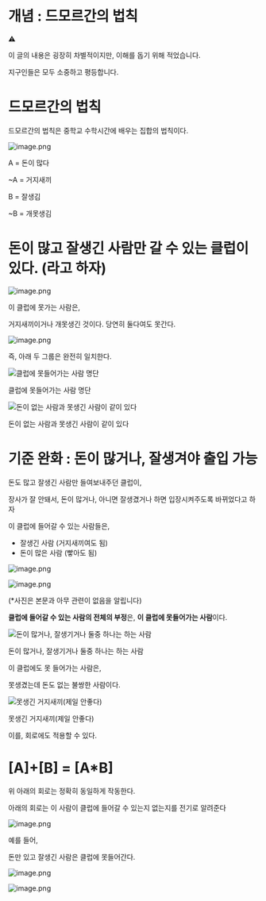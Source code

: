 # 개념 : 드모르간의 법칙


⚠️

이 글의 내용은 굉장히 차별적이지만, 이해를 돕기 위해 적었습니다.

지구인들은 모두 소중하고 평등합니다.

</aside>

# 드모르간의 법칙

드모르간의 법칙은 중학교 수학시간에 배우는 집합의 법칙이다.

![image.png](%E1%84%80%E1%85%A2%E1%84%82%E1%85%A7%E1%86%B7%20%E1%84%83%E1%85%B3%E1%84%86%E1%85%A9%E1%84%85%E1%85%B3%E1%84%80%E1%85%A1%E1%86%AB%E1%84%8B%E1%85%B4%20%E1%84%87%E1%85%A5%E1%86%B8%E1%84%8E%E1%85%B5%E1%86%A8%201bc80ae0869c81599b52c5605513ecc6/image.png)

A = 돈이 많다

~A = 거지새끼

B = 잘생김

~B = 개못생김

# 돈이 많고 잘생긴 사람만 갈 수 있는 클럽이 있다. (라고 하자)

![image.png](%E1%84%80%E1%85%A2%E1%84%82%E1%85%A7%E1%86%B7%20%E1%84%83%E1%85%B3%E1%84%86%E1%85%A9%E1%84%85%E1%85%B3%E1%84%80%E1%85%A1%E1%86%AB%E1%84%8B%E1%85%B4%20%E1%84%87%E1%85%A5%E1%86%B8%E1%84%8E%E1%85%B5%E1%86%A8%201bc80ae0869c81599b52c5605513ecc6/image%201.png)

이 클럽에 못가는 사람은,

거지새끼이거나 개못생긴 것이다. 당연히 둘다여도 못간다.

![image.png](%E1%84%80%E1%85%A2%E1%84%82%E1%85%A7%E1%86%B7%20%E1%84%83%E1%85%B3%E1%84%86%E1%85%A9%E1%84%85%E1%85%B3%E1%84%80%E1%85%A1%E1%86%AB%E1%84%8B%E1%85%B4%20%E1%84%87%E1%85%A5%E1%86%B8%E1%84%8E%E1%85%B5%E1%86%A8%201bc80ae0869c81599b52c5605513ecc6/image%202.png)

즉, 아래 두 그룹은 완전히 일치한다.

![클럽에 못들어가는 사람 명단](%E1%84%80%E1%85%A2%E1%84%82%E1%85%A7%E1%86%B7%20%E1%84%83%E1%85%B3%E1%84%86%E1%85%A9%E1%84%85%E1%85%B3%E1%84%80%E1%85%A1%E1%86%AB%E1%84%8B%E1%85%B4%20%E1%84%87%E1%85%A5%E1%86%B8%E1%84%8E%E1%85%B5%E1%86%A8%201bc80ae0869c81599b52c5605513ecc6/image%203.png)

클럽에 못들어가는 사람 명단

![돈이 없는 사람과 못생긴 사람이 같이 있다](%E1%84%80%E1%85%A2%E1%84%82%E1%85%A7%E1%86%B7%20%E1%84%83%E1%85%B3%E1%84%86%E1%85%A9%E1%84%85%E1%85%B3%E1%84%80%E1%85%A1%E1%86%AB%E1%84%8B%E1%85%B4%20%E1%84%87%E1%85%A5%E1%86%B8%E1%84%8E%E1%85%B5%E1%86%A8%201bc80ae0869c81599b52c5605513ecc6/image%204.png)

돈이 없는 사람과 못생긴 사람이 같이 있다

# 기준 완화 : 돈이 많거나, 잘생겨야 출입 가능

돈도 많고 잘생긴 사람만 들여보내주던 클럽이,

장사가 잘 안돼서, 돈이 많거나, 아니면 잘생겼거나 하면 입장시켜주도록 바뀌었다고 하자

이 클럽에 들어갈 수 있는 사람들은, 

- 잘생긴 사람 (거지새끼여도 됨)
- 돈이 많은 사람 (빻아도 됨)

![image.png](%E1%84%80%E1%85%A2%E1%84%82%E1%85%A7%E1%86%B7%20%E1%84%83%E1%85%B3%E1%84%86%E1%85%A9%E1%84%85%E1%85%B3%E1%84%80%E1%85%A1%E1%86%AB%E1%84%8B%E1%85%B4%20%E1%84%87%E1%85%A5%E1%86%B8%E1%84%8E%E1%85%B5%E1%86%A8%201bc80ae0869c81599b52c5605513ecc6/image%205.png)

![image.png](%E1%84%80%E1%85%A2%E1%84%82%E1%85%A7%E1%86%B7%20%E1%84%83%E1%85%B3%E1%84%86%E1%85%A9%E1%84%85%E1%85%B3%E1%84%80%E1%85%A1%E1%86%AB%E1%84%8B%E1%85%B4%20%E1%84%87%E1%85%A5%E1%86%B8%E1%84%8E%E1%85%B5%E1%86%A8%201bc80ae0869c81599b52c5605513ecc6/image%206.png)

(*사진은 본문과 아무 관련이 없음을 알립니다)

**클럽에 들어갈 수 있는 사람의 전체의 부정**은, **이 클럽에 못들어가는 사람**이다.

![돈이 많거나, 잘생기거나 둘중 하나는 하는 사람](%E1%84%80%E1%85%A2%E1%84%82%E1%85%A7%E1%86%B7%20%E1%84%83%E1%85%B3%E1%84%86%E1%85%A9%E1%84%85%E1%85%B3%E1%84%80%E1%85%A1%E1%86%AB%E1%84%8B%E1%85%B4%20%E1%84%87%E1%85%A5%E1%86%B8%E1%84%8E%E1%85%B5%E1%86%A8%201bc80ae0869c81599b52c5605513ecc6/image%207.png)

돈이 많거나, 잘생기거나 둘중 하나는 하는 사람

이 클럽에도 못 들어가는 사람은,

못생겼는데 돈도 없는 불쌍한 사람이다.

![못생긴 거지새끼(제일 안좋다)](%E1%84%80%E1%85%A2%E1%84%82%E1%85%A7%E1%86%B7%20%E1%84%83%E1%85%B3%E1%84%86%E1%85%A9%E1%84%85%E1%85%B3%E1%84%80%E1%85%A1%E1%86%AB%E1%84%8B%E1%85%B4%20%E1%84%87%E1%85%A5%E1%86%B8%E1%84%8E%E1%85%B5%E1%86%A8%201bc80ae0869c81599b52c5605513ecc6/image%208.png)

못생긴 거지새끼(제일 안좋다)

이를, 회로에도 적용할 수 있다.

# [A]+[B] = [A*B]

위 아래의 회로는 정확히 동일하게 작동한다.

아래의 회로는 이 사람이 클럽에 들어갈 수 있는지 없는지를 전기로 알려준다

![image.png](%E1%84%80%E1%85%A2%E1%84%82%E1%85%A7%E1%86%B7%20%E1%84%83%E1%85%B3%E1%84%86%E1%85%A9%E1%84%85%E1%85%B3%E1%84%80%E1%85%A1%E1%86%AB%E1%84%8B%E1%85%B4%20%E1%84%87%E1%85%A5%E1%86%B8%E1%84%8E%E1%85%B5%E1%86%A8%201bc80ae0869c81599b52c5605513ecc6/image%209.png)

예를 들어,

돈만 있고 잘생긴 사람은 클럽에 못들어간다.

![image.png](%E1%84%80%E1%85%A2%E1%84%82%E1%85%A7%E1%86%B7%20%E1%84%83%E1%85%B3%E1%84%86%E1%85%A9%E1%84%85%E1%85%B3%E1%84%80%E1%85%A1%E1%86%AB%E1%84%8B%E1%85%B4%20%E1%84%87%E1%85%A5%E1%86%B8%E1%84%8E%E1%85%B5%E1%86%A8%201bc80ae0869c81599b52c5605513ecc6/image%205.png)

![image.png](%E1%84%80%E1%85%A2%E1%84%82%E1%85%A7%E1%86%B7%20%E1%84%83%E1%85%B3%E1%84%86%E1%85%A9%E1%84%85%E1%85%B3%E1%84%80%E1%85%A1%E1%86%AB%E1%84%8B%E1%85%B4%20%E1%84%87%E1%85%A5%E1%86%B8%E1%84%8E%E1%85%B5%E1%86%A8%201bc80ae0869c81599b52c5605513ecc6/image%2010.png)